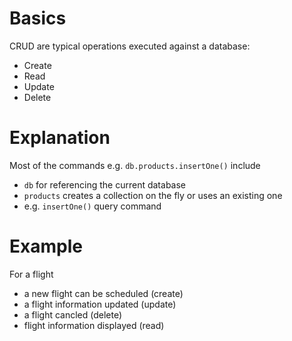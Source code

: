 # Basics

CRUD are typical operations executed against a database:

- Create
- Read
- Update
- Delete

# Explanation

Most of the commands e.g. `db.products.insertOne()` include

- `db` for referencing the current database
- `products` creates a collection on the fly or uses an existing one
- e.g. `insertOne()` query command

# Example

For a flight

- a new flight can be scheduled (create)
- a flight information updated (update)
- a flight cancled (delete)
- flight information displayed (read)
